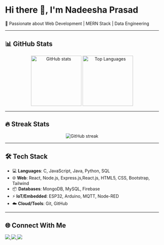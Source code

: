 # Hi there 👋, I'm Nadeesha Prasad  

🚀 Passionate about Web Development | MERN Stack | Data Engineering 

---

## 📊 GitHub Stats  
<p align="center">
  <img src="https://github-readme-stats.vercel.app/api?username=nadeeshaprasad&show_icons=true&theme=tokyonight" alt="GitHub stats" height="165"/>
  <img src="https://github-readme-stats.vercel.app/api/top-langs/?username=nadeeshaprasad&layout=compact&hide=hack&theme=tokyonight" alt="Top Languages" height="165"/>
</p>

---

## 🔥 Streak Stats  
<p align="center">
  <img src="https://github-readme-streak-stats.herokuapp.com/?user=nadeeshaprasad&theme=tokyonight" alt="GitHub streak"/>
</p>

---

## 🛠️ Tech Stack  
- 💻 **Languages**: C, JavaScript, Java, Python, SQL  
- 🌐 **Web**: React, Node.js, Express.js,React.js, HTML5, CSS, Bootstrap, Tailwind  
- 📦 **Databases**: MongoDB, MySQL, Firebase  
- ⚡ **IoT/Embedded**: ESP32, Arduino, MQTT, Node-RED  
- ☁️ **Cloud/Tools**: Git, GitHub

---

## 🌐 Connect With Me  
<p align="left">
  <a href="https://linkedin.com/in/nadeeshaprasad" target="blank">
    <img src="https://img.shields.io/badge/LinkedIn-0077B5?style=for-the-badge&logo=linkedin&logoColor=white"/>
  </a>
  <a href="mailto:nadeeshaprasad98@gmail.com">
    <img src="https://img.shields.io/badge/Gmail-D14836?style=for-the-badge&logo=gmail&logoColor=white"/>
  </a>
  <a href="https://fb.com/profile.php?id=61554884880133" target="blank">
  <img src="https://img.shields.io/badge/Facebook-1877F2?style=for-the-badge&logo=facebook&logoColor=white"/>
  </a>
</p>
